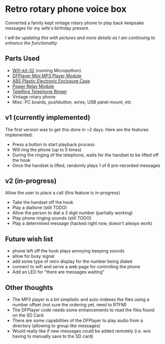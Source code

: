 # Retro rotary phone voice box
Converted a family kept vintage rotary phone to play back keepsake messages for my wife's birthday present.

_I will be updating this with pictures and more details as I am continuing to enhance the functionality_

## Parts Used
* [Wifi-kit-32](https://heltec.org/project/wifi-kit-32/) (running Micropython)
* [DFPlayer Mini MP3 Player Module](https://www.amazon.com/gp/product/B08FFLH5XL)
* [ABS Plastic Electronic Enclosure Case](https://www.amazon.com/gp/product/B09N3XS6BD)
* [Power Relay Module](https://www.amazon.com/gp/product/B014F64OGA)
* [TeleRing Telephone Ringer](https://www.ebay.com/itm/201916326756)
* Vintage rotary phone
* Misc: PC boards, pushbutton, wires, USB panel mount, etc

## v1 (currently implemented)
The first version was to get this done in ~2 days.  Here are the features implemented:
* Press a button to start playback process
* Will ring the phone (up to 5 times)
* During the ringing of the telephone, waits for the handset to be lifted off the hook
* Once the handset is lifted, randomly plays 1 of 6 pre-recorded messages

## v2 (in-progress)
Allow the user to place a call (this feature is in-progress)
* Take the handset off the hook
* Play a dialtone (still TODO)
* Allow the person to dial a 3 digit number (partially working)
* Play phone ringing sounds (still TODO)
* Play a determined message (hacked right now, doesn't always work)

## Future wish list
* phone left off the hook plays annoying beeping sounds
* allow for busy signal
* add some type of retro display for the number being dialed
* connect to wifi and serve a web page for controlling the phone
* Add an LED for "there are messages waiting"

## Other thoughts
* The MP3 player is a bit simplistic and auto-indexes the files using a number offset (not sure the ordering yet, need to RTFM)
* The DFPlayer code needs some enhancements to read the files found on the SD Card
* There are some capabilities of the DFPlayer to play audio from a directory (allowing to group like messages)
* Would really like if new messages could be added remotely (i.e. w/o having to manually save to the SD card)

